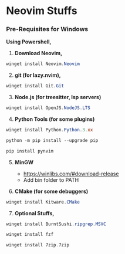 # Neovim Stuffs

### Pre-Requisites for Windows

**Using Powershell,**

1. **Download Neovim,** 

```Powershell
winget install Neovim.Neovim
```

2. **git (for lazy.nvim),**

```Powershell
winget install Git.Git
```

3. **Node.js (for treesitter, lsp servers)**

```Powershell
winget install OpenJS.NodeJS.LTS
```

4. **Python Tools (for some plugins)**

```Powershell
winget install Python.Python.3.xx

python -m pip install --upgrade pip

pip install pynvim
```

5. **MinGW**

     * https://winlibs.com/#download-release
     * Add bin folder to PATH

6. **CMake (for some debuggers)**

```Powershell
winget install Kitware.CMake
```

7. **Optional Stuffs,**

```Powershell
winget install BurntSushi.ripgrep.MSVC

winget install fzf

winget install 7zip.7zip
```
